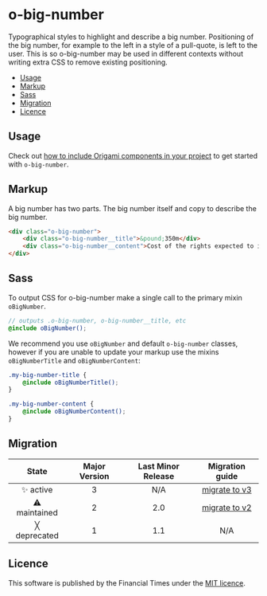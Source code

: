 # o-big-number

Typographical styles to highlight and describe a big number. Positioning of the big number, for example to the left in a style of a pull-quote, is left to the user. This is so o-big-number may be used in different contexts without writing extra CSS to remove existing positioning.

- [Usage](#usage)
- [Markup](#markup)
- [Sass](#sass)
- [Migration](#migration)
- [Licence](#licence)

## Usage

Check out [how to include Origami components in your project](https://origami.ft.com/documentation/components/#including-origami-components-in-your-project) to get started with `o-big-number`.

## Markup

A big number has two parts. The big number itself and copy to describe the big number.

```html
<div class="o-big-number">
	<div class="o-big-number__title">&pound;350m</div>
	<div class="o-big-number__content">Cost of the rights expected to increase by one-third — or about £350m a year — although some anticipate inflation of up to 70%</div>
</div>
```

## Sass

To output CSS for o-big-number make a single call to the primary mixin `oBigNumber`.

```scss
// outputs .o-big-number, o-big-number__title, etc
@include oBigNumber();
```

We recommend you use `oBigNumber` and default `o-big-number` classes, however if you are unable to update your markup use the mixins `oBigNumberTitle` and `oBigNumberContent`:

```scss
.my-big-number-title {
    @include oBigNumberTitle();
}

.my-big-number-content {
    @include oBigNumberContent();
}
```

## Migration

State | Major Version | Last Minor Release | Migration guide |
:---: | :---: | :---: | :---:
✨ active | 3 | N/A | [migrate to v3](MIGRATION.md#migrating-from-v2-to-v3) |
⚠ maintained | 2 | 2.0 | [migrate to v2](MIGRATION.md#migrating-from-v1-to-v2) |
╳ deprecated | 1 | 1.1 | N/A |

## Licence

This software is published by the Financial Times under the [MIT licence](http://opensource.org/licenses/MIT).
